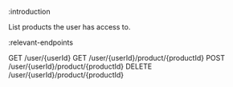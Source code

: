 :introduction

List products the user has access to.

:relevant-endpoints

GET /user/{userId}
GET /user/{userId}/product/{productId}
POST /user/{userId}/product/{productId}
DELETE /user/{userId}/product/{productId}
